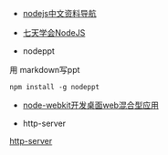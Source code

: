 * [nodejs中文资料导航](https://github.com/youyudehexie/node123)

* [七天学会NodeJS](http://nqdeng.github.io/7-days-nodejs/)

* nodeppt

用 markdown写ppt

	npm install -g nodeppt

* [node-webkit开发桌面web混合型应用](http://damoqiongqiu.iteye.com/blog/2010720)

* http-server

[http-server](https://github.com/nodeapps/http-server.git)
